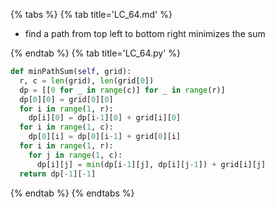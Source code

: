 {% tabs %}
{% tab title='LC_64.md' %}

* find a path from top left to bottom right minimizes the sum

{% endtab %}
{% tab title='LC_64.py' %}

```py
def minPathSum(self, grid):
  r, c = len(grid), len(grid[0])
  dp = [[0 for _ in range(c)] for _ in range(r)]
  dp[0][0] = grid[0][0]
  for i in range(1, r):
    dp[i][0] = dp[i-1][0] + grid[i][0]
  for i in range(1, c):
    dp[0][i] = dp[0][i-1] + grid[0][i]
  for i in range(1, r):
    for j in range(1, c):
      dp[i][j] = min(dp[i-1][j], dp[i][j-1]) + grid[i][j]
  return dp[-1][-1]
```

{% endtab %}
{% endtabs %}